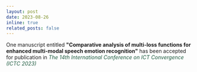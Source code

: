 ```yaml
---
layout: post
date: 2023-08-26
inline: true
related_posts: false
---
```


One manuscript entitled <b>"Comparative analysis of multi-loss functions for enhanced multi-modal speech emotion recognition"</b> has been accepted for publication in <span style="color: #215d42;"><i>The 14th International Conference on ICT Convergence (ICTC 2023)</i></span>
